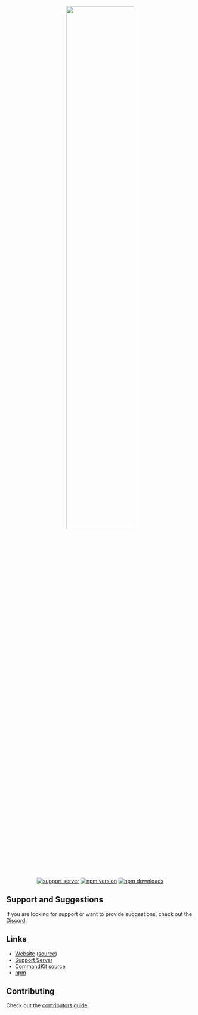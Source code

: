 <div align="center">
    <img src="https://raw.githubusercontent.com/underctrl-io/commandkit/main/apps/website/static/img/ckit_logo.svg" width="60%" />
    <br />
    <a href="https://ctrl.lol/discord"><img src="https://img.shields.io/discord/1055188344188973066?color=5865F2&logo=discord&logoColor=white" alt="support server" /></a>
    <a href="https://www.npmjs.com/package/commandkit"><img src="https://img.shields.io/npm/v/commandkit?maxAge=3600" alt="npm version" /></a>
    <a href="https://www.npmjs.com/package/commandkit"><img src="https://img.shields.io/npm/dt/commandkit?maxAge=3600" alt="npm downloads" /></a>
</div>

## Support and Suggestions

If you are looking for support or want to provide suggestions, check out the [Discord](https://ctrl.lol/discord).

## Links

- [Website](https://commandkit.dev) ([source](https://github.com/underctrl-io/commandkit/tree/main/apps/docs))
- [Support Server](https://ctrl.lol/discord)
- [CommandKit source](https://github.com/underctrl-io/commandkit/tree/main/packages/commandkit)
- [npm](https://www.npmjs.com/package/commandkit)

## Contributing

Check out the [contributors guide](https://github.com/underctrl-io/commandkit/blob/main/CONTRIBUTING.md)
